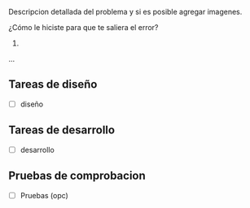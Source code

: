 Descripcion detallada del problema y si es posible agregar imagenes.

¿Cómo le hiciste para que te saliera el error?

1. 
...

## Tareas de diseño

* [ ]  diseño

## Tareas de desarrollo

* [ ]  desarrollo

## Pruebas de comprobacion

* [ ]  Pruebas (opc)
